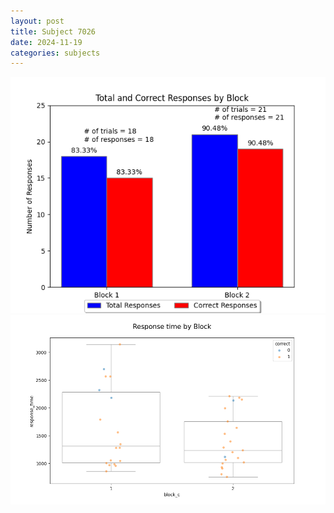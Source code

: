 ```yaml
---
layout: post
title: Subject 7026
date: 2024-11-19
categories: subjects
---
```


![](data/7026/run-7/7026_ATS_responses.png)
![](data/7026/run-7/7026_ATS_rt.png)
